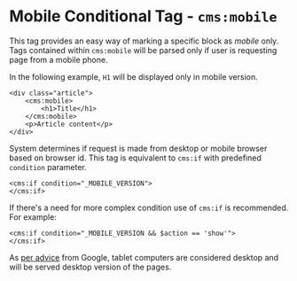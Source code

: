# Mobile Conditional Tag - `cms:mobile`

This tag provides an easy way of marking a specific block as _mobile_ only. Tags contained
within `cms:mobile` will be parsed only if user is requesting page from a mobile phone.

In the following example, `H1` will be displayed only in mobile version.

	<div class="article">
		<cms:mobile>
			<h1>Title</h1>
		</cms:mobile>
		<p>Article content</p>
	</div>

System determines if request is made from desktop or mobile browser based on browser id. This
tag is equivalent to `cms:if` with predefined `condition` parameter.

	<cms:if condition="_MOBILE_VERSION">
	</cms:if>

If there's a need for more complex condition use of `cms:if` is recommended. For example:

	<cms:if condition="_MOBILE_VERSION && $action == 'show'">
	</cms:if>

As [per advice][1] from Google, tablet computers are considered desktop and will be served desktop
version of the pages.

[1]: http://googlewebmastercentral.blogspot.com/2012/11/giving-tablet-users-full-sized-web.html
